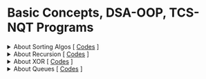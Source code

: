 # Basic Concepts, DSA-OOP, TCS-NQT Programs 


<details>
<summary>About Sorting Algos [ <a href="/Basic-Concepts/Sorting-Concepts" target="_blank">Codes</a> ]</summary>

<br>
<blockquote>

<details>
<summary>Bubble Sort (Inplace and Stable sorting algorithm)</summary>

        1.Swaps adjacent elements only if a[i]>a[i+1] => keeps the order same as
          original array => Stable sorting algo
        2.After each pass, largest element bubbled up to the top that's why called Bubble sort !!
        3.Adaptive and Stable sorting algo
</details>

<details>
  <summary>Modified Bubble Sort (Inplace and Stable sorting algorithm)</summary>
  
       - Here, we maintain a variable in each pass, if given array is sorted or became sorted
         midway, if simply stops the loop and enhances performance.
         => if Given Array sorted => TC: O(n)
            otherwise            => TC: O(n^2)
</details>

<details>
  <summary> Selection Sort (Inplace and Unstable sorting algorithm)</summary>

        1.Idea is, find out the minimum element and put at the 1st position, 2nd min at 2nd pos and
        repeat the process till end => order of elements can be changed=> Unstable sorting algo

        2.Does less memory writes compare to all other sorting algorithms
        3.But not an Optimal algo in term of memory writes, Cycle sort is more optimal in term   of memory writes
        4.TC: O(N^2) for all cases
        5.Base fot Heap Sort
        6. Non Adaptive and Unstable sorting algo
  </details>

  <details>
    <summary> Insertion Sort (Inplace and Stable sorting algorithm)</summary>

        1.Idea is, we maintain 2 parts,
            a. Sorted Part
            b. Unsorted Part

        We 'insert' the current element to sorted part at it's "correct position" and make the
        sorted part bigger in each pass.

        2.1st element is single in sorted part initially => we directly starts from the 2nd element

        3.Best and Most Efficient when Array size is Small (TimSort and IntroSort)
        4.TC: theta(N^2) for Worst Case (When given array is reverse sorted, because maximum shifting happens)
        5.TC: theta(N) for Best Case (When given array is already Sorted)
        6.In General- TC: O(N^2)
        7.Adbaptable and Stable algo
</details>
<details>
   <summary>Merge Sort</summary>

      1. Divide and Conquer and Merge
      2. Stable Algo => Mantains Order of Original equal items
      3. TC: O(N(logN)), SC: O(N)
      4. Not InPlace ALgo but Variants like Block merge sort algo take SC:O(1) and TC: O(N(logN))
      5. Well suited for External Sorting
      6. Quick Sort outforms Merge sort in case of Arrays
      Preq: You should know How Merge Two Sorted Arrays.

</details>

<details>
   <summary>Partitioning Logics</summary>
   <blockquote>

      1. Naive Partition [Stable] (slowest)
   
      2. Lomuto Partition [Unstable]
   
      3. Haore Partition [Unstable]  (fastest: 3 times fatser than Lomuto's) 
  <details>
   <summary>Naive Partition</summary>

      - Undersatnding Naive Partition [Stable]
            1. Here we have an array and index of pivot element
            2. we'll put all the smaller or equal values to the left side of pivot.
            3. then, we'll put pivot element at it's correct position
            4. then we'll put all the greater elements to right of pivot
            5. finally we'll return the index of last occurence of pivot element. (last occurence for the case
               when have muliple same elements)

            eg: I/P: arr = [3,6,12,10,7], p = 5 (pivot element index => 7 is pivot)

               =>    [3,6,7,12,10]  (not necessary that left, right part of pivot will be in sorted order)
                           or
                     [6,3,7,12,10]
                           or
                      ...........
               O/P: 2 (new pivot element i.e, 7's index)

            eg: I/P: arr = [2,7,8,3,7], p = 1
                => [2,3,7,7,8]
                O/P: 3 (index of last occurence of pivot)
      
      
  </details>

  <details>
   <summary>Lomuto's Partition</summary>

   - Requires only 1 traversal => TC: O(N)
   - Requires Constant Extra Space => SC: O(1)

    WORKING:
        1. Here Also we are given array, low, high index as input
        2. Unlike Naive partition where we get pivot element's index as input,
           in Lomuto partition we always consider Last element as our Pivot element. ( will also
           see what to do if not last element is pivot)
        3. 1st we traverse array from low to high-1 (as High is pivot element, so before that)
        4. If element is smaller than pivot, increase window size of smaller elements by swapping (see in code)

        NOTE: (Handling case when pivot is not last element)

        - if custom pivot element is given, then we simply swap that pivot with last element
          and implement the lomutoPartition in similar manner.
          
  </details>

  <details>
   <summary>Hoare's Partition</summary>

   - Requires only 1 traversal => TC: O(N)
   - Requires Constant Extra Space => SC: O(1)

    WORKING:
        1. Here Also we are given array, low, high index as input
        2. Unlike Naive partition where we get pivot element's index as input,
           in Hoare's partition we always consider 1st element as our Pivot element. ( will also
           see what to do if not last element is pivot)
        3. we use two pointer i (low-1), j (high+1)
        4. we move i and j such that, i stops when element is gretaer or equal to pivot element
           and j stops when element is less than the pivot element, then if i and j didn't cross eacch other
           then we simply swaps the current arr[i] and arr[j] otherwise we return j (index of last occurrence
           of pivot element)
        5. This Algo ensures that elements on the left side are smaller or equal to elements on the right side
        6. You'll observe that elements from low to j are smaller and j+1 to high are greater => we succesfully partitioned the array

        NOTE 1:
              - Difference b/w Lomuto and Hoare partition is, in Lomuto it puts the pivot at it's correct position
                but in Hoare it doesn't put the pivot at it's correct position rather it just returns the index where
                it should be if placed at correct position.

              - So that's where lomuto partition is takes edge from Hoare's as it sorts that pivot element during partitioning
              - Then why Hoare's partition is better ? it takes less number of comparisons so on avaerage works better than
                lomuto's partition

        NOTE 2: (Handling case when pivot is not last element)

        - if custom pivot element is given, then we simply swap that pivot with last element
          and implement the hoarePartition in similar manner.

      
  </details>

   </bockquote>    
</details>

<details>
<summary>Quick Sort</summary>

    - Divide and Conquer Algo
    - Worst time complexity: O(N^2)
    - Despite O(N^2) TC, It is Considered faster due to he following:
      1. In-Place (ignoring recursion call stack)
      2. Cache Friendly
      3. Average case TC: O(N.logN)
      4. Tail recursion (recursive call is made at last)
    - Partion function is the key function (Naive (for stable), Lomuto , Hoare (for efficiency, generally used))
    - sort() in STL use Intro sort (hybrid of heap, insertion, quick sort)
    - When stability is not required Quick sort is best
    - When stability required Merge sort used
   
    - Analysis on Quick Sort (Hoare's partition used generally):

        1. Time Complexity:
     
          - Best case: Input array gets divided into two halves, pivot becomes middle element value vise: TC: O(N.logN)
          - Average case: O(N.logN)
          - Worst case: when partition function parts the array such that it have 1 element on one side and n-1 elements on another side: TC: O(N^2)
    
        2. Space Complexity:
     
           - Mostly it's said that Quick sort is In-Place but it's arguable, if by **in-place is defined as an algo which takes constant extra space**, then Quick Sort is definitly not 'In-Place', the partition function of quick sort is in-place if Hoare's or Lomuto's partitioning is used.
           - If you are considering Quick sort as an algorithm, then it requires extra space for Recursion
             call stack.
           - **In-Place Algo 2nd definition:** if your algorithm is *not copying input elements to an auxillary space then this algo is in-place, so by this definition Quick Sort is In-place as it doesn't copy the input elements to another space, it only needs the extra space for recusion call stack.
           - Quick is "Tail Recursive" (read in Recursion folder)
           - Space required in recursion call stack (In Lomuto's or Hoare's):
              - Worst Case: theta(N)
              - Best Case: O(logN) (As height in case of equal parts is: O(logN))
    
        3. Choice of Pivot in Worst case in Quick Sort:
            
            - Lomuto's partition picks the **Last element** as *pivot*
            - Hoare's partition picks the **First element** as *pivot*
            - So, when given array is already sorted then, Both the Partition algo will goes into the *Worst Case* 
            - So, if we are writing the sort function for Standard library then, for the users who give always sorted array as input, our sort function will works slower => this situation is called **Advisory analysis**, as we don't want a situation where our algorithm fails.
            - So, in pratical implementation a random function is used to generate a random pivot 
            
            ``pivotIndex = low + (rand() % high)`` 
    
            - we already know how to handle the case for random pivot in case of Lomuto and Hoare's partitions

</details>

</blockquote>
<br>
</details>

<details>
<summary>About Recursion [ <a href="/Basic-Concepts/Recursion" target="_blank">Codes</a> ]</summary>

<blockquote>
   <br>
   <details>
   <summary>Direct Recursion</summary>
   <blockquote>
   
      void fun1(){
         .....
         .....
         fun1();
         .....
         .....
      }
      
   </blockquote>
   </details>

   <details>
   <summary>Indirect Recursion (Not very Common)</summary>
   <blockquote>
      
      void fun1(){
         .....
         .....
         fun2();
         .....
         .....
      }

      void fun2(){
         .....
         .....
         fun1();
         .....
         .....
      }

   </blockquote>
   </details>

   <details>
   <summary>Tail Recursion [ <a href="/Basic-Concepts/Recursion/5.TailRecursion.cpp" target="_blank">Code1,</a> <a href="/Basic-Concepts/Recursion/6.Factorial.cpp" target="_blank">Code2</a> ]</summary> 
   <blockquote>
      
      // Tail Recursion takes less time for in modern compilers
      // Reason ?
      // Because of execution flow, as it is tail recursive.
      // Tail Recursive: A function is called tail recursive when parent function has nothing more to
      //                 do when the child function is finished
      //                                or
      //                 A function is called tail recursive when the last thing that happens in that
      //                 function is a recursive call.
      //
      // So, because of this Execution is faster because caller doesn't have to save the state as nothing
      // is going to get implemented after recusion call.
      // So, modern compiler does a little optimisation here:
      //  void printNto1(int n)
      //  {
      //     .....
      //     .....
      //     cout << n << " ";
      //     printNto1(n - 1);  ===> they changes this to
      //  }

      //  this:-

      //  void printNto1(int n)
      //  {
      //     start:
      //     .....
      //     .....
      //     cout << n << " ";
      //     n = n-1;
      //     goto start;
      //  }

      // So, they remove recursion completely => No Auxillary space requirement => SC: O(N) -> theta(1)
      //  => if this optimisation was not done, then we would've need O(N) aux space for recursie calls,
      //     need to save the states of function and then need to resume for those states, but now with
      //     that Optimisation all that overhead is Gone.

      // Those above Changes which Modern compilers make is called "Tail call Elimination"
      // So, Always prefer Tail recusive solutions as they are more optimised

      // Tail Recursive
      void printNto1(int n)
      {
         if (n == 0)
            return;

         cout << n << " ";
         printNto1(n - 1);
      }

      // Not Tail recursive
      void print1toN(int n)
      {
         if (n == 0)
            return;

         print1toN(n - 1);
         cout << n << " ";
      }

      // Now, can we change function to Tail recursive if they are not ?
      // See above function print1toN() it's not tail recursive. let's make it Tail recusive:

      void print1toN_TailRecursive(int n, int k = 1)
      {
         // we can pass k=1 initially too instead of taking as deafult value
         if (n == 0)
            return;

         cout << k << " ";
         print1toN_TailRecursive(n - 1, k + 1);
      }

      // NOTE: We can't convert every Non tail recursive function to Tail Recusive function
      // eg:
      //    1. Merge sort (not tail recursive) & Quick sort (tail recursive).
      //       That's also one of the reason why Quick Sort is Fast.
      //    2. In Tree Traversals Preorder, Inorder traversal are tail recursive but Post order traversal is not.
      //       that's why in interviews prefer Pre or In order traversal if can apply instead or post order traversal.
      //       eg: when finding sum of all the nodes in a tree
      //    3. factorial function isn't tail recursive by default but we can make it tail recusive. see in Code2 or 6.Factorial.cpp


   </blockquote>
   </details>
   
</blockquote>
</details>


<details>
<summary> About XOR [ <a href="/Basic-Concepts/Bit Manipulation" target="_blank">Codes</a> ]</summary>


#### ABOUT XOR (^) Operator:

    
    1. XOR of 2 Same = 0
    2. XOR of 2 Differents = 1
        eg: 1^0 = 1
            0^1 = 1
            1^1 = 0
            0^0 = 0
    3. If there are mulitple values getting XORed:
          - if number of 1 is odd => 1 (ans)
          - if number of 1 is even => 0 (ans)
        eg: 1^1^0 = 0
            1^1^1^0 = 1
            1^1^1 = 1
            1^1^1^1 = 0
            0^0^0^0 = 0

        Similarly:
            - XOR of same number even number of times => 0 (ans)
            - XOR of same number Odd number of times => same number (ans)
        eg: 4^4^0 = 0
            4^4^4 = 4
            4^4^4^0 = 4
            4^4^4^4 = 0
</details>

<details>
<summary>About Queues [ <a href="/[DSA-OOP]" target="_blank">Codes</a> ]</summary>

<blockquote>
   - There are many variations of Queue:

     1. Dequeue (IMP)
     2. Priority Queue (IMP): (every element have priority, one highest priority one gets deleted 1st always)
     3. Insertion Restrcited queue (insertion happens at only one end, deletions happens on both)
     4. Deletion Restricted queue  (deletion happens at only one end, insertuons happens on both)
     5. Dequeue (pronounced as Deck)
        - Alternative names:Head-Tail queue
        - Double ended Queue
        - Insertion and Deletion is Possible on Both ends
</blockquote>
</details>

